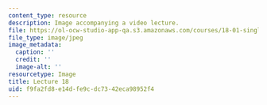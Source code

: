 ```yaml
---
content_type: resource
description: Image accompanying a video lecture.
file: https://ol-ocw-studio-app-qa.s3.amazonaws.com/courses/18-01-single-variable-calculus-fall-2006/f9fa2fd8e14dfe9cdc7342eca98952f4_lec18.jpg
file_type: image/jpeg
image_metadata:
  caption: ''
  credit: ''
  image-alt: ''
resourcetype: Image
title: Lecture 18
uid: f9fa2fd8-e14d-fe9c-dc73-42eca98952f4
---
```

